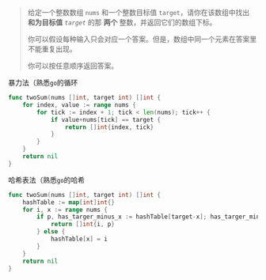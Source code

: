 > 给定一个整数数组 `nums` 和一个整数目标值 `target`，请你在该数组中找出 **和为目标值** *`target`* 的那 **两个** 整数，并返回它们的数组下标。
>
> 你可以假设每种输入只会对应一个答案。但是，数组中同一个元素在答案里不能重复出现。
>
> 你可以按任意顺序返回答案。

暴力法（熟悉`go`的循环

```go
func twoSum(nums []int, target int) []int {
	for index, value := range nums {
		for tick := index + 1; tick < len(nums); tick++ {
			if value+nums[tick] == target {
				return []int{index, tick}
			}
		}
	}
	return nil
}
```

哈希表法（熟悉`go`的哈希

```go
func twoSum(nums []int, target int) []int {
	hashTable := map[int]int{}
	for i, x := range nums {
		if p, has_targer_minus_x := hashTable[target-x]; has_targer_minus_x {
			return []int{i, p}
		} else {
			hashTable[x] = i
		}
	}
	return nil
}
```

